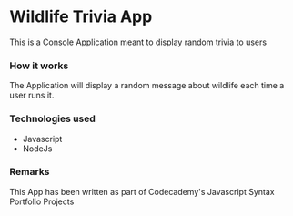 # Wildlife Trivia App
This is a Console Application meant to display random trivia to users

### How it works 
The Application will display a random message about wildlife each time a user runs it.

### Technologies used 
+ Javascript
+ NodeJs

### Remarks 
This App has been written as part of Codecademy's Javascript Syntax Portfolio Projects
